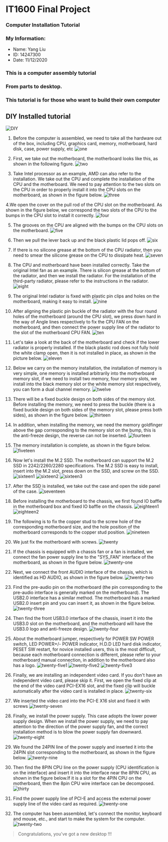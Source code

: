 # IT1600 Final Project

### Computer Installation Tutorial  
### My Information:  
* Name: Yang Liu
* ID: 14247300
* Date: 11/12/2020
### This is a computer assembly tutorial  
### From parts to desktop.  
### This tutorial is for those who want to build their own computer  

## DIY Installed tutorial
![DIY](http://www.lotpc.com/uploads/allimg/180827/1-1PRG43044A1.jpg)
1. Before the computer is assembled, we need to take all the hardware out of the box, including CPU, graphics card, memory, motherboard, hard disk, case, power supply, etc
![one](http://www.lotpc.com/uploads/allimg/180827/1-1PRG40515D2.jpg)

2. First, we take out the motherboard, the motherboard looks like this, as shown in the following figure.
![two](http://www.lotpc.com/uploads/allimg/180827/1-1PRG4054QF.jpg)

3. Take Intel processor as an example, AMD can also refer to the installation. We take out the CPU and complete the installation of the CPU and the motherboard. We need to pay attention to the two slots on the CPU in order to properly install it into the CPU slots on the motherboard, as shown in the figure below.
![three](http://www.lotpc.com/uploads/allimg/180827/1-1PRG40559417.jpg)

4.We open the cover on the pull rod of the CPU slot on the motherboard. As shown in the figure below, we correspond the two slots of the CPU to the bumps in the CPU slot to install it correctly.
![four](http://www.lotpc.com/uploads/allimg/180827/1-1PRG406101I.jpg)

5. The grooves on the CPU are aligned with the bumps on the CPU slots on the motherboard.
![five](http://www.lotpc.com/uploads/allimg/180827/1-1PRG4061a18.jpg)

6. Then we pull the lever back up and the black plastic lid pops off.
![six](http://www.lotpc.com/uploads/allimg/180827/1-1PRG40630393.jpg)

7. If there is no silicone grease at the bottom of the CPU radiator, then you need to smear the silicone grease on the CPU to dissipate heat.
![seven](http://www.lotpc.com/uploads/allimg/180827/1-1PRG4091LB.jpg)

8. The CPU and motherboard have been installed correctly.
Take the original Intel fan as an example. There is silicon grease at the bottom of the radiator, and then we install the radiator. For the installation of the third-party radiator, please refer to the instructions in the radiator.
![eight](http://www.lotpc.com/uploads/allimg/180827/1-1PRG40931G4.jpg)

9. The original Intel radiator is fixed with plastic pin clips and holes on the motherboard, making it easy to install.
![nine](http://www.lotpc.com/uploads/allimg/180827/1-1PRG4094C53.jpg)

10. After aligning the plastic pin buckle of the radiator with the four round holes of the motherboard (around the CPU slot), we press down hard in the way of Angle lines respectively to fix the CPU FAN on the motherboard, and then connect the power supply line of the radiator to the slot of the motherboard CPU FAN.
![ten](http://www.lotpc.com/uploads/allimg/180827/1-1PRG40955301.jpg)

11. Let's take a look at the back of the motherboard and check if the lower radiator is properly installed. If the black plastic rod does not fully hold the white clamp open, then it is not installed in place, as shown in the picture below.
![eleven](http://www.lotpc.com/uploads/allimg/180827/1-1PRG41531917.jpg)

12. Below we carry on the memory installation, the installation of memory is very simple, one memory is installed arbitrarily into the motherboard memory slot, if we need to install two memory, four memory slots, we install into the black memory slot or the white memory slot respectively, you can form a dual channel memory.
![twelve](http://www.lotpc.com/uploads/allimg/180827/1-1PRG41602U9.jpg)

13. There will be a fixed buckle design on both sides of the memory slot. Before installing the memory, we need to press the buckle (there is a fixed buckle design on both sides of the memory slot, please press both sides), as shown in the figure below.
![thirteen](http://www.lotpc.com/uploads/allimg/180827/1-1PRG41619457.jpg)

14. In addition, when installing the memory, we need the memory goldfinger above the gap corresponding to the memory slot on the bump, this is the anti-freeze design, the reverse can not be inserted.
![fourteen](http://www.lotpc.com/uploads/allimg/180827/1-1PRG41643118.jpg)

15. The memory installation is complete, as shown in the figure below.
![fiveteen](http://www.lotpc.com/uploads/allimg/180827/1-1PRG41A9538.jpg)

16. Now let's install the M.2 SSD. The motherboard can support the M.2 SSD in 2242/2260/2280 specifications.
The M.2 SSD is easy to install, insert into the M.2 slot, press down on the SSD, and screw on the SSD.
![sixteen1](http://www.lotpc.com/uploads/allimg/180827/1-1PRG41Q13R.jpg)
![sixteen2](http://www.lotpc.com/uploads/allimg/180827/1-1PRG41R05T.jpg)
![sixteen3](http://www.lotpc.com/uploads/allimg/180827/1-1PRG41952925.jpg)

17. After the SSD is installed, we take out the case and open the side panel of the case.
![seventeen](http://www.lotpc.com/uploads/allimg/180827/1-1PRG420055M.jpg)

18. Before installing the motherboard to the chassis, we first found IO baffle in the motherboard box and fixed IO baffle on the chassis.
![eighteen1](http://www.lotpc.com/uploads/allimg/180827/1-1PRG42020951.jpg)
![eighteen2](http://www.lotpc.com/uploads/allimg/180827/1-1PRG4214a91.jpg)

19. The following is to fix the copper stud to the screw hole of the corresponding motherboard size, and the hole position of the motherboard corresponds to the copper stud position.
![nineteen](http://www.lotpc.com/uploads/allimg/180827/1-1PRG42601G1.jpg)

20. We just fix the motherboard with screws.
![twenty](http://www.lotpc.com/uploads/allimg/180827/1-1PRG42619507.jpg)

21. If the chassis is equipped with a chassis fan or a fan is installed, we connect the fan power supply line to the "SYS_FAN" interface of the motherboard, as shown in the figure below.
![twenty-one](http://www.lotpc.com/uploads/allimg/180827/1-1PRG4263b41.jpg)

22. Next, we connect the front AUDIO interface of the chassis, which is identified as HD AUDIO, as shown in the figure below.
![twenty-two](http://www.lotpc.com/uploads/allimg/180827/1-1PRG42A5255.jpg)

23. Find the pre-audio pin on the motherboard (the pin corresponding to the pre-audio interface is generally marked on the motherboard). The USB2.0 interface has a similar method. The motherboard has a marked USB2.0 insert pin and you can insert it, as shown in the figure below.
![twenty-three](http://www.lotpc.com/uploads/allimg/180827/1-1PRG42J2A4.jpg)

24. Then find the front USB3.0 interface of the chassis, insert it into the USB3.0 slot on the motherboard, and the motherboard will have the USB3.0 logo and anti-freeze design.
![twenty-four](http://www.lotpc.com/uploads/allimg/180827/1-1PRG42P2X3.jpg)

25. About the motherboard jumper, respectively for POWER SW POWER switch, LED POWER+/- POWER indicator, H.D.D LED hard disk indicator, PESET SW restart, for novice installed users, this is the most difficult, because each motherboard connection is different, please refer to your motherboard manual connection, in addition to the motherboard also has a logo.
![twenty-five1](http://www.lotpc.com/uploads/allimg/180827/1-1PRG42QB25.jpg)
![twenty-five2](http://www.lotpc.com/uploads/allimg/180827/1-1PRG42UcQ.jpg)
![twenty-five3](http://www.lotpc.com/uploads/allimg/180827/1-1PRG42910P7.jpg)

26. Finally, we are installing an independent video card. If you don't have an independent video card, please skip it. First, we open the fixed clip at the end of the video card PCI-EX16 slot, and the fixed clip will buckle automatically after the video card is installed in place.
![twenty-six](http://www.lotpc.com/uploads/allimg/180827/1-1PRG4293R16.jpg)

27. We inserted the video card into the PCI-E X16 slot and fixed it with screws
![twenty-seven](http://www.lotpc.com/uploads/allimg/180827/1-1PRG429523N.jpg)

28. Finally, we install the power supply. This case adopts the lower power supply design. When we install the power supply, we need to pay attention to the direction of the power supply fan, and the correct installation method is to blow the power supply fan downward.
![twenty-eight](http://www.lotpc.com/uploads/allimg/180827/1-1PRG43003649.jpg)

29. We found the 24PIN line of the power supply and inserted it into the 24PIN slot corresponding to the motherboard, as shown in the figure below.
![twenty-nine](http://www.lotpc.com/uploads/allimg/180827/1-1PRG43013Z6.jpg)

30. Then find the 8PIN CPU line on the power supply (CPU identification is on the interface) and insert it into the interface near the 8PIN CPU, as shown in the figure below.If it is a slot for the 4PIN CPU on the motherboard, then the 8pin CPU wire interface can be decomposed.
![thirty](http://www.lotpc.com/uploads/allimg/180827/1-1PRG43022N1.jpg)

31. Find the power supply line of PCI-E and access the external power supply line of the video card as required.
![twenty-one](http://www.lotpc.com/uploads/allimg/180827/1-1PRG43033109.jpg)

32. The computer has been assembled, let's connect the monitor, keyboard and mouse, etc., and start to make the system for the computer.
![twenty-two](http://www.lotpc.com/uploads/allimg/180827/1-1PRG43044A1.jpg)


>Congratulations, you've got a new desktop !!!






